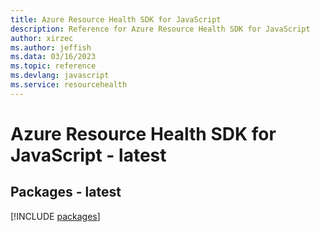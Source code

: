 ```yaml
---
title: Azure Resource Health SDK for JavaScript
description: Reference for Azure Resource Health SDK for JavaScript
author: xirzec
ms.author: jeffish
ms.data: 03/16/2023
ms.topic: reference
ms.devlang: javascript
ms.service: resourcehealth
---
```

# Azure Resource Health SDK for JavaScript - latest
## Packages - latest
[!INCLUDE [packages](resource-health-index.md)]